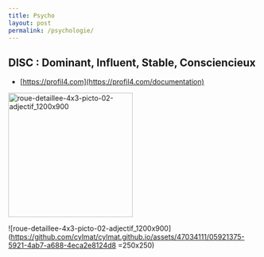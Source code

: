 ```yaml
---
title: Psycho
layout: post
permalink: /psychologie/
---
```


DISC : Dominant, Influent, Stable, Consciencieux
---
* [https://profil4.com](https://profil4.com/documentation)
<img alt="roue-detaillee-4x3-picto-02-adjectif_1200x900" src="https://github.com/cylmat/cylmat.github.io/assets/47034111/37362ef8-204c-4b25-910d-7dc2e487f1a3" width=250 height=250 />

![roue-detaillee-4x3-picto-02-adjectif_1200x900](https://github.com/cylmat/cylmat.github.io/assets/47034111/05921375-5921-4ab7-a688-4eca2e8124d8 =250x250)
